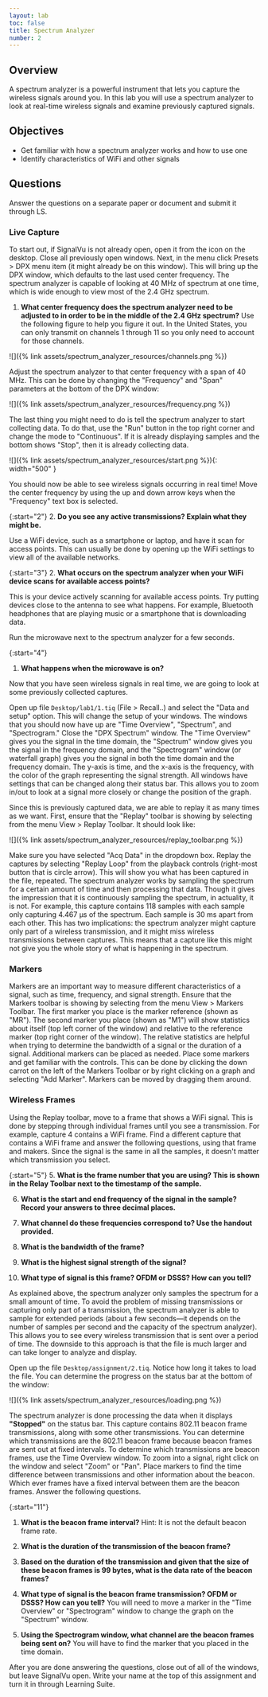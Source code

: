 ```yaml
---
layout: lab
toc: false
title: Spectrum Analyzer
number: 2
---
```


## Overview
A spectrum analyzer is a powerful instrument that lets you capture the wireless signals around you. In this lab you will use a spectrum analyzer to look at real-time wireless signals and examine previously captured signals.

## Objectives

- Get familiar with how a spectrum analyzer works and how to use one
- Identify characteristics of WiFi and other signals

## Questions

Answer the questions on a separate paper or document and submit it through LS.

### Live Capture
To start out, if SignalVu is not already open, open it from the icon on the desktop. Close all previously open windows. Next, in the menu click Presets > DPX menu item (it might already be on this window). This will bring up the DPX window, which defaults to the last used center frequency. The spectrum analyzer is capable of looking at 40 MHz of spectrum at one time, which is wide enough to view most of the 2.4 GHz spectrum.

1. **What center frequency does the spectrum analyzer need to be adjusted to in order to be in the middle of the 2.4 GHz spectrum?** Use the following figure to help you figure it out. In the United States, you can only transmit on channels 1 through 11 so you only need to account for those channels.
   
![]({% link assets/spectrum_analyzer_resources/channels.png %})

Adjust the spectrum analyzer to that center frequency with a span of 40 MHz. This can be done by changing the "Frequency" and "Span" parameters at the bottom of the DPX window:

![]({% link assets/spectrum_analyzer_resources/frequency.png %})

The last thing you might need to do is tell the spectrum analyzer to start collecting data. To do that, use the "Run" button in the top right corner and change the mode to "Continuous". If it is already displaying samples and the bottom shows "Stop", then it is already collecting data.

![]({% link assets/spectrum_analyzer_resources/start.png %}){: width="500" }

You should now be able to see wireless signals occurring in real time!  Move the center frequency by using the up and down arrow keys when the "Frequency" text box is selected.

{:start="2"}
2. **Do you see any active transmissions? Explain what they might be.**

Use a WiFi device, such as a smartphone or laptop, and have it scan for access points. This can usually be done by opening up the WiFi settings to view all of the available networks.

{:start="3"}
2. **What occurs on the spectrum analyzer when your WiFi device scans for available access points?**

This is your device actively scanning for available access points. Try putting devices close to the antenna to see what happens. For example, Bluetooth headphones that are playing music or a smartphone that is downloading data.

Run the microwave next to the spectrum analyzer for a few seconds.

{:start="4"}
1. **What happens when the microwave is on?**

Now that you have seen wireless signals in real time, we are going to look at some previously collected captures.

Open up file `Desktop/lab1/1.tiq` (File > Recall..) and select the "Data and setup" option. This will change the setup of your windows. The windows that you should now have up are "Time Overview", "Spectrum", and "Spectrogram." Close the "DPX Spectrum" window. The "Time Overview" gives you the signal in the time domain, the "Spectrum" window gives you the signal in the frequency domain, and the "Spectrogram" window (or waterfall graph) gives you the signal in both the time domain and the frequency domain. The y-axis is time, and the x-axis is the frequency, with the color of the graph representing the signal strength. All windows have settings that can be changed along their status bar. This allows you to zoom in/out to look at a signal more closely or change the position of the graph.

Since this is previously captured data, we are able to replay it as many times as we want. First, ensure that the "Replay" toolbar is showing by selecting from the menu View > Replay Toolbar. It should look like:

![]({% link assets/spectrum_analyzer_resources/replay_toolbar.png %})

Make sure you have selected "Acq Data" in the dropdown box. Replay the captures by selecting "Replay Loop" from the playback controls (right-most button that is circle arrow). This will show you what has been captured in the file, repeated. The spectrum analyzer works by sampling the spectrum for a certain amount of time and then processing that data. Though it gives the impression that it is continuously sampling the spectrum, in actuality, it is not. For example, this capture contains 118 samples with each sample only capturing 4.467 µs of the spectrum. Each sample is 30 ms apart from each other. This has two implications: the spectrum analyzer might capture only part of a wireless transmission, and it might miss wireless transmissions between captures. This means that a capture like this might not give you the whole story of what is happening in the spectrum.

### Markers
Markers are an important way to measure different characteristics of a signal, such as time, frequency, and signal strength. Ensure that the Markers toolbar is showing by selecting from the menu View > Markers Toolbar. The first marker you place is the marker reference (shown as "MR"). The second marker you place (shown as "M1") will show statistics about itself (top left corner of the window) and relative to the reference marker (top right corner of the window). The relative statistics are helpful when trying to determine the bandwidth of a signal or the duration of a signal. Additional markers can be placed as needed. Place some markers and get familiar with the controls. This can be done by clicking the down carrot on the left of the Markers Toolbar or by right clicking on a graph and selecting "Add Marker". Markers can be moved by dragging them around.


### Wireless Frames
Using the Replay toolbar, move to a frame that shows a WiFi signal. This is done by stepping through individual frames until you see a transmission. For example, capture 4 contains a WiFi frame. Find a different capture that contains a WiFi frame and answer the following questions, using that frame and makers. Since the signal is the same in all the samples, it doesn't matter which transmission you select.

{:start="5"}
5. **What is the frame number that you are using? This is shown in the Relay Toolbar next to the timestamp of the sample.**

6. **What is the start and end frequency of the signal in the sample? Record your answers to three decimal places.**

7. **What channel do these frequencies correspond to? Use the handout provided.**

8. **What is the bandwidth of the frame?**

9. **What is the highest signal strength of the signal?**

10. **What type of signal is this frame? OFDM or DSSS? How can you tell?**



As explained above, the spectrum analyzer only samples the spectrum for a small amount of time. To avoid the problem of missing transmissions or capturing only part of a transmission, the spectrum analyzer is able to sample for extended periods (about a few seconds—it depends on the number of samples per second and the capacity of the spectrum analyzer). This allows you to see every wireless transmission that is sent over a period of time. The downside to this approach is that the file is much larger and can take longer to analyze and display.

Open up the file `Desktop/assignment/2.tiq`. Notice how long it takes to load the file. You can determine the progress on the status bar at the bottom of the window:

![]({% link assets/spectrum_analyzer_resources/loading.png %})

The spectrum analyzer is done processing the data when it displays **"Stopped"** on the status bar. This capture contains 802.11 beacon frame transmissions, along with some other transmissions. You can determine which transmissions are the 802.11 beacon frame because beacon frames are sent out at fixed intervals. To determine which transmissions are beacon frames, use the Time Overview window. To zoom into a signal, right click on the window and select "Zoom" or "Pan". Place markers to find the time difference between transmissions and other information about the beacon. Which ever frames have a fixed interval between them are the beacon frames. Answer the following questions.

{:start="11"}
1.  **What is the beacon frame interval?** Hint: It is not the default beacon frame rate.

2.  **What is the duration of the transmission of the beacon frame?**

3.  **Based on the duration of the transmission and given that the size of these beacon frames is 99 bytes, what is the data rate of the beacon frames?**

4.  **What type of signal is the beacon frame transmission? OFDM or DSSS? How can you tell?** You will need to move a marker in the "Time Overview" or "Spectrogram" window to change the graph on the "Spectrum" window.

5.  **Using the Spectrogram window, what channel are the beacon frames being sent on?** You will have to find the marker that you placed in the time domain.

After you are done answering the questions, close out of all of the windows, but leave SignalVu open. Write your name at the top of this assignment and turn it in through Learning Suite.
